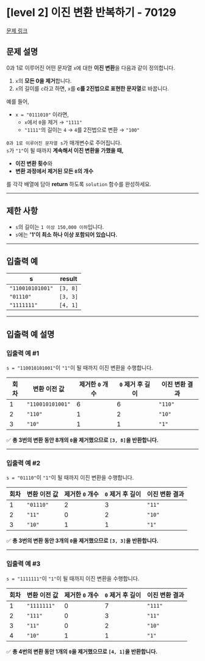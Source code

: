 # [level 2] 이진 변환 반복하기 - 70129

[문제 링크](https://school.programmers.co.kr/learn/courses/30/lessons/70129)

## 문제 설명

0과 1로 이루어진 어떤 문자열 `x`에 대한 **이진 변환**을 다음과 같이 정의합니다.

1. `x`의 **모든 0을 제거**합니다.
2. `x`의 길이를 `c`라고 하면, `x`를 **c를 2진법으로 표현한 문자열**로 바꿉니다.

예를 들어,

- `x = "0111010"` 이라면,
  - `x`에서 `0`을 제거 → `"1111"`
  - `"1111"`의 길이는 `4` → `4`를 2진법으로 변환 → `"100"`

`0과 1로 이루어진 문자열 s`가 매개변수로 주어집니다.  
`s`가 `"1"`이 될 때까지 **계속해서 이진 변환을 가했을 때,**

- **이진 변환 횟수**와
- **변환 과정에서 제거된 모든 `0`의 개수**

를 각각 배열에 담아 **return** 하도록 `solution` 함수를 완성하세요.

---

## 제한 사항

- `s`의 길이는 `1 이상 150,000 이하`입니다.
- `s`에는 **'1'이 최소 하나 이상 포함되어 있습니다.**

---

## 입출력 예

| s                | result   |
| ---------------- | -------- |
| `"110010101001"` | `[3, 8]` |
| `"01110"`        | `[3, 3]` |
| `"1111111"`      | `[4, 1]` |

---

## 입출력 예 설명

### 입출력 예 #1

`s = "110010101001"`이 `"1"`이 될 때까지 이진 변환을 수행합니다.

| 회차 | 변환 이전 값     | 제거한 `0` 개수 | `0` 제거 후 길이 | 이진 변환 결과 |
| ---- | ---------------- | --------------- | ---------------- | -------------- |
| 1    | `"110010101001"` | 6               | 6                | `"110"`        |
| 2    | `"110"`          | 1               | 2                | `"10"`         |
| 3    | `"10"`           | 1               | 1                | `"1"`          |

✅ **총 3번의 변환 동안 8개의 `0`을 제거했으므로 `[3, 8]`을 반환합니다.**

---

### 입출력 예 #2

`s = "01110"`이 `"1"`이 될 때까지 이진 변환을 수행합니다.

| 회차 | 변환 이전 값 | 제거한 `0` 개수 | `0` 제거 후 길이 | 이진 변환 결과 |
| ---- | ------------ | --------------- | ---------------- | -------------- |
| 1    | `"01110"`    | 2               | 3                | `"11"`         |
| 2    | `"11"`       | 0               | 2                | `"10"`         |
| 3    | `"10"`       | 1               | 1                | `"1"`          |

✅ **총 3번의 변환 동안 3개의 `0`을 제거했으므로 `[3, 3]`을 반환합니다.**

---

### 입출력 예 #3

`s = "1111111"`이 `"1"`이 될 때까지 이진 변환을 수행합니다.

| 회차 | 변환 이전 값 | 제거한 `0` 개수 | `0` 제거 후 길이 | 이진 변환 결과 |
| ---- | ------------ | --------------- | ---------------- | -------------- |
| 1    | `"1111111"`  | 0               | 7                | `"111"`        |
| 2    | `"111"`      | 0               | 3                | `"11"`         |
| 3    | `"11"`       | 0               | 2                | `"10"`         |
| 4    | `"10"`       | 1               | 1                | `"1"`          |

✅ **총 4번의 변환 동안 1개의 `0`을 제거했으므로 `[4, 1]`을 반환합니다.**
